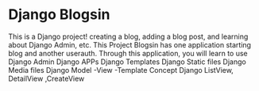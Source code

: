 # Django Blogsin
This is a Django project! creating a blog, adding a blog post, and learning about Django Admin, etc.
This Project Blogsin has one application starting blog and another userauth.
Through this application, you will learn to use
Django Admin
Django APPs
Django Templates
Django Static files
Django Media files
Django Model -View -Template Concept
Django ListView, DetailView ,CreateView



